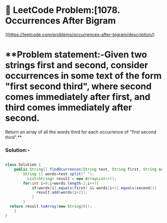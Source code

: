 

# 📌 LeetCode Problem:[1078. Occurrences After Bigram
](https://leetcode.com/problems/occurrences-after-bigram/description/)

# **Problem statement:-Given two strings first and second, consider occurrences in some text of the form "first second third", where second comes immediately after first, and third comes immediately after second.

Return an array of all the words third for each occurrence of "first second third".**


### Solution:-

``` java

class Solution {
    public String[] findOcurrences(String text, String first, String second) {
        String [] words=text.split(" ");
          List<String> result = new ArrayList<>();
        for(int i=0;i<words.length-2;i++){
            if(words[i].equals(first) && words[i+1].equals(second)){
              result.add(words[i+2]);
            }
        }
  return result.toArray(new String[0]);
    }
}
